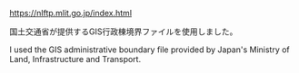 https://nlftp.mlit.go.jp/index.html

国土交通省が提供するGIS行政棟境界ファイルを使用しました。

I used the GIS administrative boundary file provided by Japan's Ministry of Land, Infrastructure and Transport.